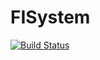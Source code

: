# FISystem

[![Build Status](https://travis-ci.org/contortion777/FISystem.svg?branch=master)](https://travis-ci.org/contortion777/FISystem)
